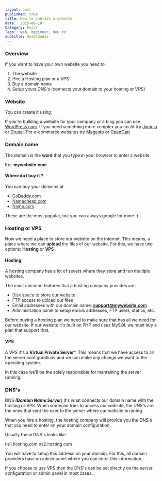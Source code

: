 ```yaml
---
layout: post
published: true
title: How to publish a website
date: '2015-08-10'
Category: Posts
Tags: 'web, beginner, how to'
subtitle: dasdadadas
---
```

### Overview

If you want to have your own website you need to:

1. The website
2. Hire a Hosting plan or a VPS
3. Buy a domain name
4. Setup yours DNS's (connects your domain to your hosting or VPS)

### Website

You can create it using:

If you're building a website for your company or a blog you can use [WordPress.com](https://wordpress.org/). If you need something more complex you could try [Joomla](https://www.joomla.org/) or [Drupal](https://www.drupal.org/). For e-commerce websites try [Magento](http://magento.com/) or [OpenCart](https://www.opencart.com/)

### Domain name

The domain is the **word** that you type in your browser to enter a website.

Ex.: **mywebsite.com**

#### Where do I buy it ?

You can buy your domains at:

* [GoDaddy.com](http://www.godaddy.com/)
* [Namecheap.com](http://www.namecheap.com/)
* [Name.com](http://www.name.com/)

These are the most popular, but you can always google for more ;)

### Hosting or VPS

Now we need a place to store our website on the internet. This means, a place where we can **upload** the files of our website. For this, we have two options: **Hosting** or **VPS**

#### Hosting

A hosting company has a lot of severs where they store and run multiple websites.

The most common features that a hosting company provides are:

- Disk space to store our website
- FTP access to upload our files
- Email addresses with our domain name: **support@mywebsite.com**
- Administration panel to setup emails addresses, FTP users, statics, etc.

Before buying a hosting plan we need to make sure that has all we need for our website. If our website it's built on PHP and uses MySQL we must buy a plan that support that.

#### VPS

A VPS it's a **Virtual Private Server***. This means that we have access to all the server configurations and we can make any change we want to the operating system.

In this case we'll be the solely responsible for mantaining the server running.

### DNS's

DNS ***(Domain Name Server)*** it's what connects our domain name with the hosting or VPS. When someone tries to access our website, the DNS's are the ones that sent the user to the server where our website is runing.

When you hire a hosting, the hosting company will provide you the DNS's that you need to enter on your domain configuration.

Usually these DNS's looks like:

ns1.hosting.com
ns2.hosting.com

You will have to setup this address on your domain. For this, all domain providers have an admin panel where you can enter this information.

If you choose to use VPS then the DNS's can be set directly on the server configuration or admin panel in most cases.